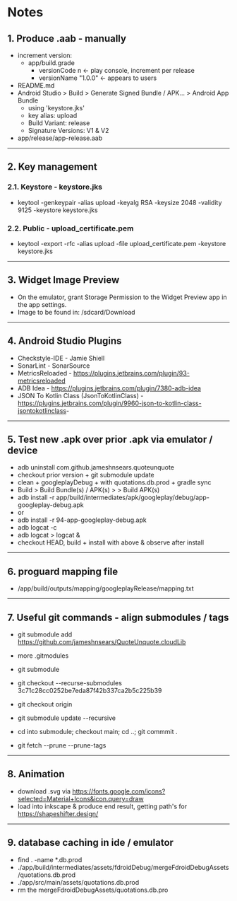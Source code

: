 # Notes

## 1. Produce .aab - manually

* increment version:
  * app/build.grade
    * versionCode n         <- play console, increment per release
    * versionName "1.0.0"   <- appears to users
* README.md
* Android Studio > Build > Generate Signed Bundle / APK... > Android App Bundle
  * using 'keystore.jks'
  * key alias: upload
  * Build Variant: release
  * Signature Versions: V1 & V2
* app/release/app-release.aab

---

## 2. Key management

### 2.1. Keystore - keystore.jks

* keytool -genkeypair -alias upload -keyalg RSA -keysize 2048 -validity 9125 -keystore keystore.jks

### 2.2. Public - upload_certificate.pem

* keytool -export -rfc -alias upload -file upload_certificate.pem -keystore keystore.jks

---

## 3. Widget Image Preview

* On the emulator, grant Storage Permission to the Widget Preview app in the app settings.
* Image to be found in: /sdcard/Download

---

## 4. Android Studio Plugins

* Checkstyle-IDE - Jamie Shiell
* SonarLint - SonarSource
* MetricsReloaded - <https://plugins.jetbrains.com/plugin/93-metricsreloaded>
* ADB Idea - <https://plugins.jetbrains.com/plugin/7380-adb-idea>
* JSON To Kotlin Class (JsonToKotlinClass) - <https://plugins.jetbrains.com/plugin/9960-json-to-kotlin-class-jsontokotlinclass>-

---

## 5. Test new .apk over prior .apk via emulator / device

* adb uninstall com.github.jameshnsears.quoteunquote
* checkout prior version + git submodule update
* clean + googleplayDebug + with quotations.db.prod + gradle sync
* Build > Build Bundle(s) / APK(s) > > Build APK(s)
* adb install -r app/build/intermediates/apk/googleplay/debug/app-googleplay-debug.apk
* or
* adb install -r 94-app-googleplay-debug.apk
* adb logcat -c
* adb logcat > logcat &
* checkout HEAD, build + install with above & observe after install

---

## 6. proguard mapping file

* /app/build/outputs/mapping/googleplayRelease/mapping.txt

---

## 7. Useful git commands - align submodules / tags

* git submodule add <https://github.com/jameshnsears/QuoteUnquote.cloudLib>
* more .gitmodules

* git submodule
* git checkout --recurse-submodules 3c71c28cc0252be7eda87f42b337ca2b5c225b39

* git checkout origin
* git submodule update --recursive

* cd into submodule; checkout main; cd ..; git commmit .

* git fetch --prune --prune-tags

---

## 8. Animation

* download .svg via <https://fonts.google.com/icons?selected=Material+Icons&icon.query=draw>
* load into inkscape & produce end result, getting path's for <https://shapeshifter.design/>

---

## 9. database caching in ide / emulator

* find . -name *.db.prod
* ./app/build/intermediates/assets/fdroidDebug/mergeFdroidDebugAssets/quotations.db.prod
* ./app/src/main/assets/quotations.db.prod
* rm the mergeFdroidDebugAssets/quotations.db.pro
